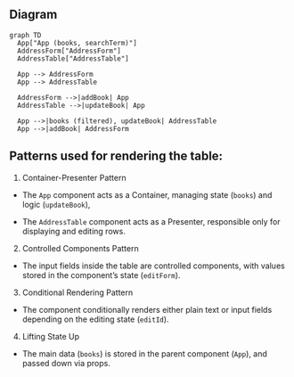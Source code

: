 ## Diagram 

```mermaid
graph TD
  App["App (books, searchTerm)"]
  AddressForm["AddressForm"]
  AddressTable["AddressTable"]

  App --> AddressForm
  App --> AddressTable

  AddressForm -->|addBook| App
  AddressTable -->|updateBook| App

  App -->|books (filtered), updateBook| AddressTable
  App -->|addBook| AddressForm

```
## Patterns used for rendering the table:

1. Container-Presenter Pattern

 - The `App` component acts as a Container, managing state (`books`) and logic (`updateBook`),

 - The `AddressTable` component acts as a Presenter, responsible only for displaying and editing rows.

2. Controlled Components Pattern

 - The input fields inside the table are controlled components, with values stored in the component’s state (`editForm`).

3. Conditional Rendering Pattern

 - The component conditionally renders either plain text or input fields depending on the editing state (`editId`).

4. Lifting State Up

 - The main data (`books`) is stored in the parent component (`App`), and passed down via props.